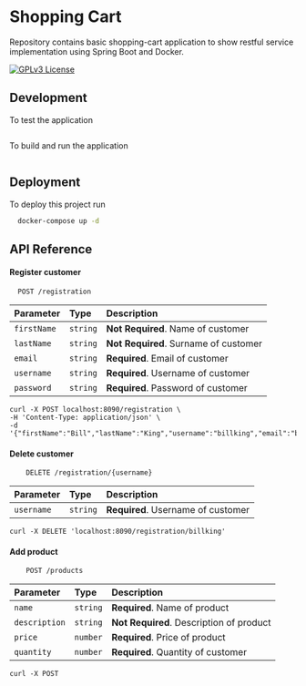 # Shopping Cart
Repository contains basic shopping-cart application to show restful service implementation using Spring Boot and Docker.

[![GPLv3 License](https://img.shields.io/badge/License-GPL%20v3-yellow.svg)](https://opensource.org/licenses/)

## Development

To test the application

```bash

```

To build and run the application

```bash

```

## Deployment

To deploy this project run

```bash
  docker-compose up -d
```

## API Reference

#### Register customer

```http request
  POST /registration
```

| Parameter    | Type      | Description                           |
|:-------------|:----------|:--------------------------------------|
| `firstName`  | `string`  | **Not Required**. Name of customer    |
| `lastName`   | `string`  | **Not Required**. Surname of customer |
| `email`      | `string`  | **Required**. Email of customer       |
| `username`   | `string`  | **Required**. Username of customer    |
| `password`   | `string`  | **Required**. Password of customer    |

```curl
curl -X POST localhost:8090/registration \
-H 'Content-Type: application/json' \
-d '{"firstName":"Bill","lastName":"King","username":"billking","email":"billking@email.com","password":"adj3q8afb"}' 
```

#### Delete customer

```http request
    DELETE /registration/{username}
```

| Parameter    | Type      | Description                           |
|:-------------|:----------|:--------------------------------------|
| `username`   | `string`  | **Required**. Username of customer    |

```curl
curl -X DELETE 'localhost:8090/registration/billking'
```


#### Add product

```http request
    POST /products
```

| Parameter     | Type      | Description                              |
|:--------------|:----------|:-----------------------------------------|
| `name`        | `string`  | **Required**. Name of product            |
| `description` | `string`  | **Not Required**. Description of product |
| `price`       | `number`  | **Required**. Price of product           |
| `quantity`    | `number`  | **Required**. Quantity of customer       |

```curl
curl -X POST
```
